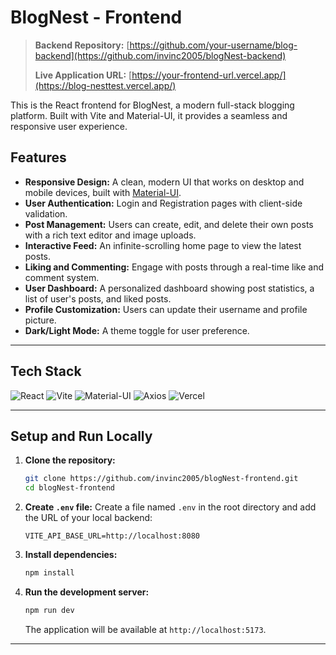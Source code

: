 # BlogNest - Frontend 
> **Backend Repository:** [https://github.com/your-username/blog-backend](https://github.com/invinc2005/blogNest-backend)
>
> **Live Application URL:** [https://your-frontend-url.vercel.app/](https://blog-nesttest.vercel.app/)


This is the React frontend for BlogNest, a modern full-stack blogging platform. Built with Vite and Material-UI, it provides a seamless and responsive user experience.

## Features

- **Responsive Design:** A clean, modern UI that works on desktop and mobile devices, built with [Material-UI](https://mui.com/).
- **User Authentication:** Login and Registration pages with client-side validation.
- **Post Management:** Users can create, edit, and delete their own posts with a rich text editor and image uploads.
- **Interactive Feed:** An infinite-scrolling home page to view the latest posts.
- **Liking and Commenting:** Engage with posts through a real-time like and comment system.
- **User Dashboard:** A personalized dashboard showing post statistics, a list of user's posts, and liked posts.
- **Profile Customization:** Users can update their username and profile picture.
- **Dark/Light Mode:** A theme toggle for user preference.

---

## Tech Stack

![React](https://img.shields.io/badge/react-%2320232a.svg?style=for-the-badge&logo=react&logoColor=%2361DAFB)
![Vite](https://img.shields.io/badge/vite-%23646CFF.svg?style=for-the-badge&logo=vite&logoColor=white)
![Material-UI](https://img.shields.io/badge/Material--UI-007FFF?style=for-the-badge&logo=mui&logoColor=white)
![Axios](https://img.shields.io/badge/axios-671ddf?style=for-the-badge&logo=axios&logoColor=white)
![Vercel](https://img.shields.io/badge/vercel-%23000000.svg?style=for-the-badge&logo=vercel&logoColor=white)

---

## Setup and Run Locally

1.  **Clone the repository:**
    ```bash
    git clone https://github.com/invinc2005/blogNest-frontend.git
    cd blogNest-frontend
    ```

2.  **Create `.env` file:**
    Create a file named `.env` in the root directory and add the URL of your local backend:
    ```
    VITE_API_BASE_URL=http://localhost:8080
    ```

3.  **Install dependencies:**
    ```bash
    npm install
    ```

4.  **Run the development server:**
    ```bash
    npm run dev
    ```
    The application will be available at `http://localhost:5173`.

---
